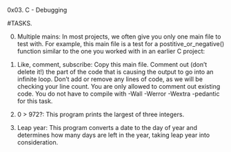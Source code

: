 0x03. C - Debugging

#TASKS.

0. Multiple mains: In most projects, we often give you only one main file to test with. 
For example, this main file is a test for a postitive_or_negative() function similar to the one you worked with in an earlier C project:

1. Like, comment, subscribe: Copy this main file. Comment out (don’t delete it!) the part of the code that is causing the output to go into an infinite loop.
Don’t add or remove any lines of code, as we will be checking your line count. You are only allowed to comment out existing code. You do not have to compile with -Wall -Werror -Wextra -pedantic for this task.

2. 0 > 972?: This program prints the largest of three integers.

3. Leap year: This program converts a date to the day of year and determines how many days are left in the year, taking leap year into consideration.
